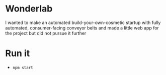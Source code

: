 # Wonderlab

I wanted to make an automated build-your-own-cosmetic startup with fully automated, consumer-facing conveyor belts and made a little web app for the project but did not pursue it further

# Run it

- `npm start`
